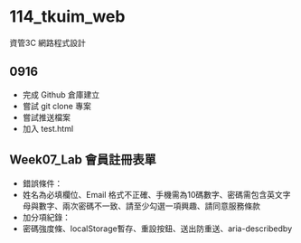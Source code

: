 # 114_tkuim_web
資管3C 網路程式設計
## 0916
- 完成 Github 倉庫建立
- 嘗試 git clone 專案
- 嘗試推送檔案
- 加入 test.html
## Week07_Lab 會員註冊表單
- 錯誤條件：
- 姓名為必填欄位、Email 格式不正確、手機需為10碼數字、密碼需包含英文字母與數字、兩次密碼不一致、請至少勾選一項興趣、請同意服務條款
- 加分項紀錄：
- 密碼強度條、localStorage暫存、重設按鈕、送出防重送、aria-describedby